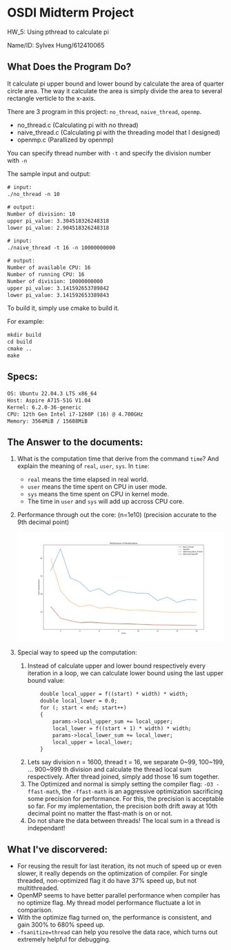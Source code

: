 # OSDI Midterm Project

HW_5: Using pthread to calculate pi

Name/ID: Sylvex Hung/612410065

## What Does the Program Do?

It calculate pi upper bound and lower bound by calculate the area of quarter circle area. The way it calculate the area is simply divide the area to several rectangle verticle to the x-axis.

There are 3 program in this project: ```no_thread```, ```naive_thread```, ```openmp```.

- no_thread.c (Calculating pi with no thread)
- naive_thread.c (Calculating pi with the threading model that I designed)
- openmp.c (Parallized by openmp)

You can specify thread number with ```-t``` and specify the division number with ```-n```

The sample input and output:

```
# input:
./no_thread -n 10
```

```
# output:
Number of division: 10
upper pi_value: 3.304518326248318
lower pi_value: 2.904518326248318
```

```
# input:
./naive_thread -t 16 -n 10000000000
```

```
# output:
Number of available CPU: 16
Number of running CPU: 16
Number of division: 10000000000
upper pi_value: 3.141592653789842
lower pi_value: 3.141592653389843
```

To build it, simply use cmake to build it.

For example:

```
mkdir build
cd build
cmake ..
make
```

## Specs:

```
OS: Ubuntu 22.04.3 LTS x86_64 
Host: Aspire A715-51G V1.04 
Kernel: 6.2.0-36-generic 
CPU: 12th Gen Intel i7-1260P (16) @ 4.700GHz 
Memory: 3564MiB / 15688MiB
```

## The Answer to the documents:

1. What is the computation time that derive from the command ```time```? And explain the meaning of ```real```, ```user```, ```sys```.
    In ```time```: 
    - ```real``` means the time elapsed in real world.
    - ```user``` means the time spent on CPU in user mode.
    - ```sys``` means the time spent on CPU in kernel mode.
    - The time in ```user``` and ```sys``` will add up accross CPU core.
2. Performance through out the core: (n=1e10) (precision accurate to the 9th decimal point)

    ![performance](image/Performance.png)   
3. Special way to speed up the computation:

    1. Instead of calculate upper and lower bound respectively every iteration in a loop, we can calculate lower bound using the last upper bound value:
        ```
            double local_upper = f((start) * width) * width;
            double local_lower = 0.0;
            for (; start < end; start++)
            {
                params->local_upper_sum += local_upper;
                local_lower = f((start + 1) * width) * width;
                params->local_lower_sum += local_lower;
                local_upper = local_lower;
            }

        ```
    2. Lets say division n = 1600, thread t = 16, we separate 0~99, 100~199, ... 900~999 th division and calculate the thread local sum respectively. After thread joined, simply add those 16 sum together.
    3. The Optimized and normal is simply setting the compiler flag: ```-O3 -ffast-math```, the ```-ffast-math``` is an aggressive optimization sacrificing some precision for performance. For this, the precision is acceptable so far. For my implementation, the precision both drift away at 10th decimal point no matter the ffast-math is on or not. 
    4. Do not share the data between threads! The local sum in a thread is independant!


## What I've discorvered:

- For reusing the result for last iteration, its not much of speed up or even slower, it really depends on the optimization of compiler. For single threaded, non-optimized flag it do have 37% speed up, but not multithreaded.
- OpenMP seems to have better parallel performance when compiler has no optimize flag. My thread model performance fluctuate a lot in comparison.
- With the optimize flag turned on, the performance is consistent, and gain 300% to 680% speed up.
- ```-fsanitize=thread``` can help you resolve the data race, which turns out extremely helpful for debugging.